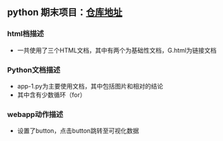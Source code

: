 ##  python 期末项目：[仓库地址](https://github.com/Pjx759/final)
### html档描述
* 一共使用了三个HTML文档，其中有两个为基础性文档，G.html为链接文档

### Python文档描述
* app-1.py为主要使用文档，其中包括图片和相对的结论
* 其中含有少数循环（for）

### webapp动作描述
* 设置了button，点击button跳转至可视化数据
